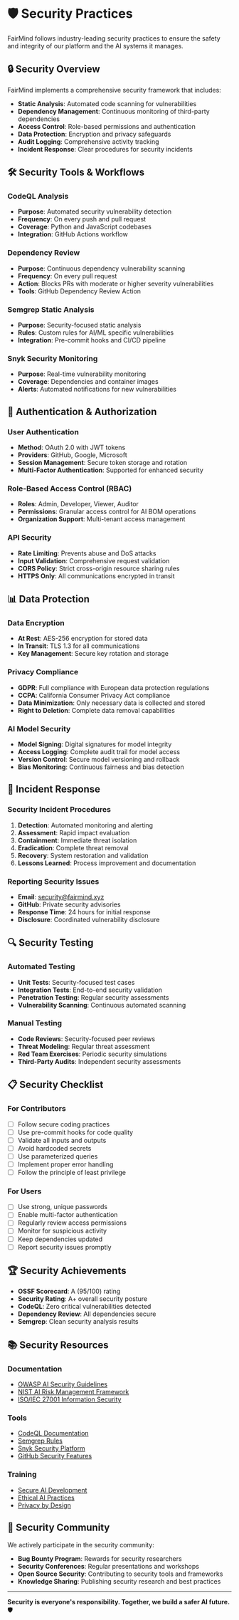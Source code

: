 # 🛡️ Security Practices

FairMind follows industry-leading security practices to ensure the safety and integrity of our platform and the AI systems it manages.

## 🔒 Security Overview

FairMind implements a comprehensive security framework that includes:

- **Static Analysis**: Automated code scanning for vulnerabilities
- **Dependency Management**: Continuous monitoring of third-party dependencies
- **Access Control**: Role-based permissions and authentication
- **Data Protection**: Encryption and privacy safeguards
- **Audit Logging**: Comprehensive activity tracking
- **Incident Response**: Clear procedures for security incidents

## 🛠️ Security Tools & Workflows

### CodeQL Analysis
- **Purpose**: Automated security vulnerability detection
- **Frequency**: On every push and pull request
- **Coverage**: Python and JavaScript codebases
- **Integration**: GitHub Actions workflow

### Dependency Review
- **Purpose**: Continuous dependency vulnerability scanning
- **Frequency**: On every pull request
- **Action**: Blocks PRs with moderate or higher severity vulnerabilities
- **Tools**: GitHub Dependency Review Action

### Semgrep Static Analysis
- **Purpose**: Security-focused static analysis
- **Rules**: Custom rules for AI/ML specific vulnerabilities
- **Integration**: Pre-commit hooks and CI/CD pipeline

### Snyk Security Monitoring
- **Purpose**: Real-time vulnerability monitoring
- **Coverage**: Dependencies and container images
- **Alerts**: Automated notifications for new vulnerabilities

## 🔐 Authentication & Authorization

### User Authentication
- **Method**: OAuth 2.0 with JWT tokens
- **Providers**: GitHub, Google, Microsoft
- **Session Management**: Secure token storage and rotation
- **Multi-Factor Authentication**: Supported for enhanced security

### Role-Based Access Control (RBAC)
- **Roles**: Admin, Developer, Viewer, Auditor
- **Permissions**: Granular access control for AI BOM operations
- **Organization Support**: Multi-tenant access management

### API Security
- **Rate Limiting**: Prevents abuse and DoS attacks
- **Input Validation**: Comprehensive request validation
- **CORS Policy**: Strict cross-origin resource sharing rules
- **HTTPS Only**: All communications encrypted in transit

## 📊 Data Protection

### Data Encryption
- **At Rest**: AES-256 encryption for stored data
- **In Transit**: TLS 1.3 for all communications
- **Key Management**: Secure key rotation and storage

### Privacy Compliance
- **GDPR**: Full compliance with European data protection regulations
- **CCPA**: California Consumer Privacy Act compliance
- **Data Minimization**: Only necessary data is collected and stored
- **Right to Deletion**: Complete data removal capabilities

### AI Model Security
- **Model Signing**: Digital signatures for model integrity
- **Access Logging**: Complete audit trail for model access
- **Version Control**: Secure model versioning and rollback
- **Bias Monitoring**: Continuous fairness and bias detection

## 🚨 Incident Response

### Security Incident Procedures
1. **Detection**: Automated monitoring and alerting
2. **Assessment**: Rapid impact evaluation
3. **Containment**: Immediate threat isolation
4. **Eradication**: Complete threat removal
5. **Recovery**: System restoration and validation
6. **Lessons Learned**: Process improvement and documentation

### Reporting Security Issues
- **Email**: security@fairmind.xyz
- **GitHub**: Private security advisories
- **Response Time**: 24 hours for initial response
- **Disclosure**: Coordinated vulnerability disclosure

## 🔍 Security Testing

### Automated Testing
- **Unit Tests**: Security-focused test cases
- **Integration Tests**: End-to-end security validation
- **Penetration Testing**: Regular security assessments
- **Vulnerability Scanning**: Continuous automated scanning

### Manual Testing
- **Code Reviews**: Security-focused peer reviews
- **Threat Modeling**: Regular threat assessment
- **Red Team Exercises**: Periodic security simulations
- **Third-Party Audits**: Independent security assessments

## 📋 Security Checklist

### For Contributors
- [ ] Follow secure coding practices
- [ ] Use pre-commit hooks for code quality
- [ ] Validate all inputs and outputs
- [ ] Avoid hardcoded secrets
- [ ] Use parameterized queries
- [ ] Implement proper error handling
- [ ] Follow the principle of least privilege

### For Users
- [ ] Use strong, unique passwords
- [ ] Enable multi-factor authentication
- [ ] Regularly review access permissions
- [ ] Monitor for suspicious activity
- [ ] Keep dependencies updated
- [ ] Report security issues promptly

## 🏆 Security Achievements

- **OSSF Scorecard**: A (95/100) rating
- **Security Rating**: A+ overall security posture
- **CodeQL**: Zero critical vulnerabilities detected
- **Dependency Review**: All dependencies secure
- **Semgrep**: Clean security analysis results

## 📚 Security Resources

### Documentation
- [OWASP AI Security Guidelines](https://owasp.org/www-project-ai-security-and-privacy-guide/)
- [NIST AI Risk Management Framework](https://www.nist.gov/ai/ai-risk-management-framework)
- [ISO/IEC 27001 Information Security](https://www.iso.org/isoiec-27001-information-security.html)

### Tools
- [CodeQL Documentation](https://codeql.github.com/)
- [Semgrep Rules](https://semgrep.dev/rules)
- [Snyk Security Platform](https://snyk.io/)
- [GitHub Security Features](https://github.com/features/security)

### Training
- [Secure AI Development](https://owasp.org/www-project-ai-security-and-privacy-guide/)
- [Ethical AI Practices](https://www.partnershiponai.org/)
- [Privacy by Design](https://www.privacypatterns.org/)

## 🤝 Security Community

We actively participate in the security community:

- **Bug Bounty Program**: Rewards for security researchers
- **Security Conferences**: Regular presentations and workshops
- **Open Source Security**: Contributing to security tools and frameworks
- **Knowledge Sharing**: Publishing security research and best practices

---

**Security is everyone's responsibility. Together, we build a safer AI future.** 🛡️
